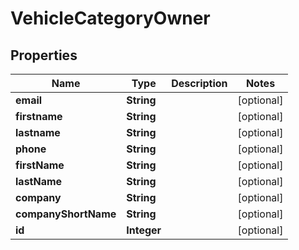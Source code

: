 # VehicleCategoryOwner

## Properties
Name | Type | Description | Notes
------------ | ------------- | ------------- | -------------
**email** | **String** |  |  [optional]
**firstname** | **String** |  |  [optional]
**lastname** | **String** |  |  [optional]
**phone** | **String** |  |  [optional]
**firstName** | **String** |  |  [optional]
**lastName** | **String** |  |  [optional]
**company** | **String** |  |  [optional]
**companyShortName** | **String** |  |  [optional]
**id** | **Integer** |  |  [optional]
